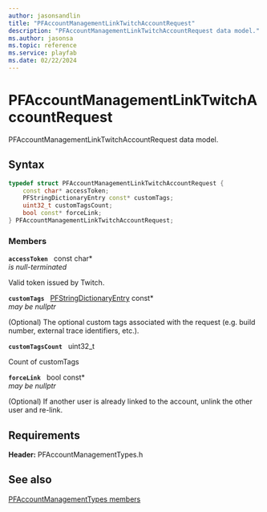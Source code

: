 ```yaml
---
author: jasonsandlin
title: "PFAccountManagementLinkTwitchAccountRequest"
description: "PFAccountManagementLinkTwitchAccountRequest data model."
ms.author: jasonsa
ms.topic: reference
ms.service: playfab
ms.date: 02/22/2024
---
```


# PFAccountManagementLinkTwitchAccountRequest  

PFAccountManagementLinkTwitchAccountRequest data model.  

## Syntax  
  
```cpp
typedef struct PFAccountManagementLinkTwitchAccountRequest {  
    const char* accessToken;  
    PFStringDictionaryEntry const* customTags;  
    uint32_t customTagsCount;  
    bool const* forceLink;  
} PFAccountManagementLinkTwitchAccountRequest;  
```
  
### Members  
  
**`accessToken`** &nbsp; const char*  
*is null-terminated*  
  
Valid token issued by Twitch.
  
**`customTags`** &nbsp; [PFStringDictionaryEntry](../../pftypes/structs/pfstringdictionaryentry.md) const*  
*may be nullptr*  
  
(Optional) The optional custom tags associated with the request (e.g. build number, external trace identifiers, etc.).
  
**`customTagsCount`** &nbsp; uint32_t  
  
Count of customTags
  
**`forceLink`** &nbsp; bool const*  
*may be nullptr*  
  
(Optional) If another user is already linked to the account, unlink the other user and re-link.
  
  
## Requirements  
  
**Header:** PFAccountManagementTypes.h
  
## See also  
[PFAccountManagementTypes members](../pfaccountmanagementtypes_members.md)  

  
  
